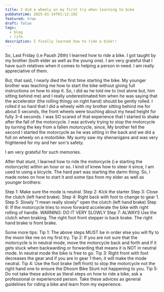 ```yaml
---
title: I did a wheely on my first try when learning to bike
pubDatetime: 2025-01-14T01:12:19Z
featured: true
draft: false
tags:
  - blog
  - life
description: I finally learned how to ride a bike!!
---
```

So, Last Friday (i.e Paush 26th) I learned how to ride a bike. I got taught by my brother (both elder as well as the young one). I am very grateful that I have such relatives when it comes to helping a person in need. I am really appreciative of them.

But, that said, I nearly died the first time starting the bike. My younger brother was teaching me how to start the bike without giving full instructions on how to stop it. So, i did as he told me to (not alone but, him sitting behind me) and I really underestimated him when he was saying that the accelerator (the rolling thingy on right hand) should be gently rolled. I rolled it so hard that I did a wheely with my brother sitting behind me for about 5 seconds, the front wheels were touching about my head height for fully 3-4 seconds. I was SO scared of that experience that I started to shake after the fall of the motorcycle. I was actively trying to stop the motorcycle by turning the key from a fallen motorcycle, since, My brother fell the second I started the motorcycle as he was sitting in the back and we did a full on wheely on a motorbike. My aunty saw my shenanigans and was very frightened for my and her son's safety.

I am very grateful for such memories.

After that stunt, I learned how to ride the motorcycle (i.e starting the motorcycle) within an hour or so. I kind of knew how to steer it since, I am used to using a bicycle. The hard part was starting the damn thing.
So, I made notes on how to start it and some tips from my elder as well as younger brothers:

Step 1: Make sure the mode is neutral.
Step 2: Kick the starter
Step 3: Close the clutch (left hand brake).
Step 4: Right back with foot to change to gear 1.
Step 5: Slowly "I mean really slowly" open the clutch (left hand brake)
Step 6: If the motorcycle tries to move forward accelerate the bike with right rolling of handle.
WARNING: DO IT VERY SLOWLY
Step 7: ALWAYS Use the clutch when braking.
The right foot front stepper is back brake.
The right hand brake is front brake.

Some more tips:
Tip 1: The above steps MUST be in order else you will fly to the moon like me on my first try.
Tip 2: If you are not sure that the motorcycle is in neutral mode, move the motorcycle back and forth and if it gets stuck when backwarding or forwarding that means it is NOT in neutral mode. In neutral mode the bike is free to go.
Tip 3: Right front with foot decreases the gear and if you are in gear 1 then, it will make the mode neutral.
Tip 4: Use the foot brake (left front) to stop the motorcycle not the right hand one to ensure the Dhoom Bike Stunt not happening to you.
Tip 5: Do not take these advice as literal steps on how to ride a bike, ask a professional or experienced person. Take these advices as general guidelines for riding a bike and learn from my experience.
